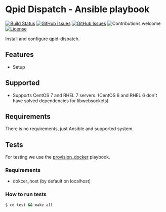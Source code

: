 # Qpid Dispatch - Ansible playbook
[![Build Status](https://travis-ci.org/enkeys/ansible-qpid-dispatch.svg?branch=master)](https://travis-ci.org/enkeys/ansible-qpid-dispatch)
[![GitHub Issues](https://img.shields.io/github/issues/enkeys/ansible-qpid-dispatch.svg)](https://github.com/enkeys/ansible-qpid-dispatch/issues)
[![GitHub Issues](https://img.shields.io/github/issues-pr/enkeys/ansible-qpid-dispatch.svg)](https://github.com/enkeys/ansible-qpid-dispatch/pulls)
![Contributions welcome](https://img.shields.io/badge/contributions-welcome-brightgreen.svg)
[![License](https://img.shields.io/badge/License-Apache%202.0-blue.svg)](https://opensource.org/licenses/Apache-2.0)

Install and configure qpid-dispatch.

## Features
* Setup

## Supported
* Supports CentOS 7 and RHEL 7 servers. (CentOS 6 and RHEL 6 don't have solved dependencies for libwebsockets)

## Requirements
There is no requirements, just Ansible and supported system.

## Tests
For testing we use the [provision_docker](https://github.com/chrismeyersfsu/provision_docker) playbook.

### Requirements
* dokcer_host (by default on localhost)

### How to run tests
```bash
$ cd test && make all
```
